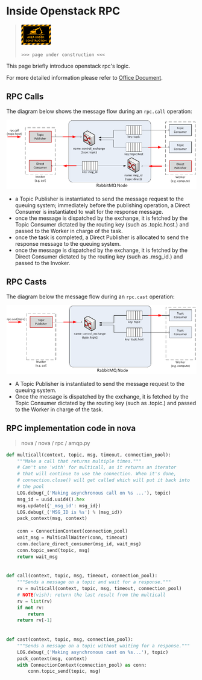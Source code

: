 # Inside Openstack RPC

> ![Under construction](/media/under_construction.gif)
>
> `>>> page under construction <<<`

This page briefly introduce openstack rpc's logic.

For more detailed information please refer to [Office Document](http://docs.openstack.org/developer/nova/devref/rpc.html).

## RPC Calls

The diagram below shows the message flow during an `rpc.call` operation:

![RPC Call](/media/rpc_call.png)

*  a Topic Publisher is instantiated to send the message request to the queuing system; immediately before the publishing operation, a Direct Consumer is instantiated to wait for the response message.
*  once the message is dispatched by the exchange, it is fetched by the Topic Consumer dictated by the routing key (such as .topic.host.) and passed to the Worker in charge of the task.
*  once the task is completed, a Direct Publisher is allocated to send the response message to the queuing system.
*  once the message is dispatched by the exchange, it is fetched by the Direct Consumer dictated by the routing key (such as .msg_id.) and passed to the Invoker.


## RPC Casts    

The diagram below the message flow during an `rpc.cast` operation:

![RPC Cast](/media/rpc_cast.png)

*  A Topic Publisher is instantiated to send the message request to the queuing system.
*  Once the message is dispatched by the exchange, it is fetched by the Topic Consumer dictated by the routing key (such as .topic.) and passed to the Worker in charge of the task.


## RPC implementation code in nova
> nova / nova / rpc / amqp.py

```python
def multicall(context, topic, msg, timeout, connection_pool):
	"""Make a call that returns multiple times."""
	# Can't use 'with' for multicall, as it returns an iterator
	# that will continue to use the connection. When it's done,
	# connection.close() will get called which will put it back into
	# the pool
	LOG.debug(_('Making asynchronous call on %s ...'), topic)
	msg_id = uuid.uuid4().hex
	msg.update({'_msg_id': msg_id})
	LOG.debug(_('MSG_ID is %s') % (msg_id))
	pack_context(msg, context)

	conn = ConnectionContext(connection_pool)
	wait_msg = MulticallWaiter(conn, timeout)
	conn.declare_direct_consumer(msg_id, wait_msg)
	conn.topic_send(topic, msg)
	return wait_msg


def call(context, topic, msg, timeout, connection_pool):
	"""Sends a message on a topic and wait for a response."""
	rv = multicall(context, topic, msg, timeout, connection_pool)
	# NOTE(vish): return the last result from the multicall
	rv = list(rv)
	if not rv:
		return
	return rv[-1]


def cast(context, topic, msg, connection_pool):
	"""Sends a message on a topic without waiting for a response."""
	LOG.debug(_('Making asynchronous cast on %s...'), topic)
	pack_context(msg, context)
	with ConnectionContext(connection_pool) as conn:
		conn.topic_send(topic, msg)
```

